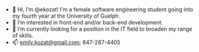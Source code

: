 - 👋 Hi, I’m @ekozat! I'm a female software engineering student going into my fourth year at the University of Guelph.
- 👀 I’m interested in front-end and/or back-end development.
- 🌱 I’m currently looking for a position in the IT field to broaden my range of skills.
- 📫 emily.kozat@gmail.com; 647-287-4405
   
   

<!---
ekozat/ekozat is a ✨ special ✨ repository because its `README.md` (this file) appears on your GitHub profile.
You can click the Preview link to take a look at your changes.
--->
